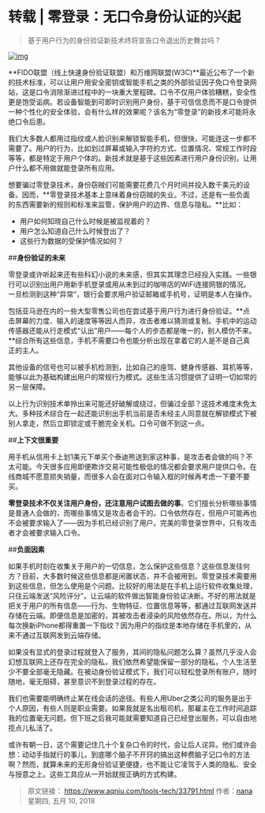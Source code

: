 # 转载 | 零登录：无口令身份认证的兴起

> 基于用户行为的身份验证新技术终将宣告口令退出历史舞台吗？

<!-- more -->

[![img](http://www.aqniu.com/wp-content/uploads/2018/05/gettyimages-692915427-690x501.jpg)](http://www.aqniu.com/wp-content/uploads/2018/05/gettyimages-692915427.jpg)

**FIDO联盟（线上快速身份验证联盟）和万维网联盟(W3C)**最近公布了一个新的技术标准，可以让用户用安全密钥或智能手机之类的外部验证因子免口令登录网站，这是口令消除渐进过程中的一块重大里程碑。口令不仅用户体验糟糕，安全性更是饱受诟病。若设备智能到可即时识别用户身份，基于可信信息而不是口令提供一种个性化的安全体验，会有什么样的效果呢？该名为“零登录”的新技术可能将永绝口令后患。

我们大多数人都用过指纹或人脸识别来解锁智能手机，但很快，可能连这一步都不需要了。用户的行为，比如划过屏幕或输入字符的方式、位置情况、常规工作时段等等，都是特定于用户个体的。新技术就是基于这些因素进行用户身份识别，让用户什么都不用做就能登录所有应用。

想要骗过零登录技术，身份窃贼们可能需要花费几个月时间并投入数千美元的设备。因而，**零登录技术基本上意味着身份窃贼的失业。不过，还是有一些负面的东西需要新的规则和标准来监管，保护用户的边界、信息与隐私。**比如：

- 用户如何知晓自己什么时候是被监视着的？
- 用户怎么知道自己什么时候登出了？
- 这些行为数据的受保护情况如何？

##**身份验证的未来**

零登录或许听起来还有些科幻小说的未来感，但其实其理念已经投入实践。一些银行可以识别出用户用新手机登录或用从未到过的咖啡店的WiFi连接网银的情况。一旦检测到这种“异常”，银行会要求用户验证邮箱或手机号，证明是本人在操作。

包括亚马逊在内的一些大型零售公司也在尝试基于用户行为进行身份验证。**点击屏幕的力度、输入的速度等等因人而异，攻击者难以猜测或复制。手机中的运动传感器还能从行走模式“认出”用户——每个人的步态都是唯一的，别人模仿不来。**综合所有这些信息，手机不需要口令也能分析出现在拿着它的人是不是自己真正的主人。

其他设备的信号也可以被手机检测到，比如自己的座驾、健身传感器、耳机等等，能够以此为基础构建出用户的常规行为模式。这些生活习惯提供了证明一切如常的另一层保障。

以上行为识别技术单拎出来可能还好破解或绕过，但骗过全部？这技术难度未免太大。多种技术综合在一起还能识别出手机当前是否未经主人同意就在解锁模式下被别人拿走，然后立即锁定或干脆完全关机。口令可做不到这一点。

##**上下文很重要**

用手机从信用卡上划1美元下单买个泰迪熊送到家这种事，是攻击者会做的吗？不太可能。今天很多应用即便欺诈交易可能性极低的情况都会要求用户提供口令。在线商城不愿意损失销量，而很多人会在面对口令输入框的时候再考虑一下要不要买。

**零登录技术不仅关注用户身份，还注意用户试图去做的事**。它们擅长分析哪些事情是普通人会做的，而哪些事情又是攻击者会干的。口令依然存在，但用户可能再也不会被要求输入了——因为手机已经识别了用户。完美的零登录世界中，只有攻击者才会被要求输入口令。

##**负面因素**

如果手机时刻在收集关于用户的一切信息，怎么保护这些信息？这些信息发往何方？目前，大多数时候这些信息都是闲置状态，并不会被用到。零登录技术需要用到这些信息，但怎么使用是个问题。比较好的用法是在手机上运行软件收集处理，只往云端发送“风险评分”，让云端的软件做出智能身份验证决断。不好的用法就是把关于用户的所有信息——行为、生物特征、位置信息等等，都通过互联网发送并存储在云端。即便信息是加密的，其被攻击者浸染的风险依然存在。所以，为什么每次换新iPhone都得重置一下指纹？因为用户的指纹是本地存储在手机里的，从来不通过互联网发到云端存储。

如果没有显式的登录过程就登入了服务，其间的隐私问题怎么算？虽然几乎没人会幻想互联网上还存在完全的隐私，我们依然希望能保留一部分的隐私，个人生活至少不要全部毫无隐藏。在被动身份验证模式下，我们可以轻松登录所有账户，随时随地，毫无阻碍，甚至意识不到登录过程的存在。

我们也需要能明确终止某在线会话的途径。有些人用Uber之类公司的服务是出于个人原因，有些人则是职业需要。如果我就是名出租司机，那雇主在工作时间追踪我的位置毫无问题。但下班之后我可能就需要知道自己已经登出服务，可以自由地揽点儿私活了。

或许有朝一日，这个需要记住几十个复杂口令的时代，会让后人诧异。他们或许会想：动动手指就行的事儿，到底哪个脑子不开窍的搞出这种费脑子记口令的方法啊？然而，就算未来的无形身份验证更便捷，也不能让它凌驾于人类的隐私、安全与授意之上。这些工具应从一开始就按正确的方式构建。



> 原文链接： https://www.aqniu.com/tools-tech/33791.html 作者：[nana](https://www.aqniu.com/vip/nana)星期四, 五月 10, 2018